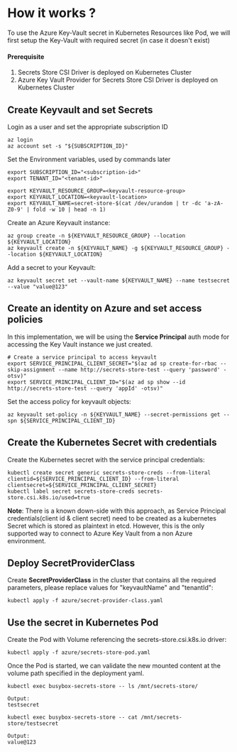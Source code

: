 # How it works ?
To use the Azure Key-Vault secret in Kubernetes Resources like Pod, we will first setup the Key-Vault with required secret (in case it doesn't exist) 

#### Prerequisite
1. Secrets Store CSI Driver is deployed on Kubernetes Cluster
2. Azure Key Vault Provider for Secrets Store CSI Driver is deployed on Kubernetes Cluster

## Create Keyvault and set Secrets

Login as a user and set the appropriate subscription ID
```
az login
az account set -s "${SUBSCRIPTION_ID}"
```
Set the Environment variables, used by commands later
```
export SUBSCRIPTION_ID="<subscription-id>"
export TENANT_ID="<tenant-id>"

export KEYVAULT_RESOURCE_GROUP=<keyvault-resource-group>
export KEYVAULT_LOCATION=<keyvault-location>
export KEYVAULT_NAME=secret-store-$(cat /dev/urandom | tr -dc 'a-zA-Z0-9' | fold -w 10 | head -n 1)
```

Create an Azure Keyvault instance:
```
az group create -n ${KEYVAULT_RESOURCE_GROUP} --location ${KEYVAULT_LOCATION}
az keyvault create -n ${KEYVAULT_NAME} -g ${KEYVAULT_RESOURCE_GROUP} --location ${KEYVAULT_LOCATION}
```

Add a secret to your Keyvault:
```
az keyvault secret set --vault-name ${KEYVAULT_NAME} --name testsecret --value "value@123"
```

## Create an identity on Azure and set access policies
In this implementation, we will be using the **Service Principal** auth mode for accessing the Key Vault instance we just created.
```
# Create a service principal to access keyvault
export SERVICE_PRINCIPAL_CLIENT_SECRET="$(az ad sp create-for-rbac --skip-assignment --name http://secrets-store-test --query 'password' -otsv)"
export SERVICE_PRINCIPAL_CLIENT_ID="$(az ad sp show --id http://secrets-store-test --query 'appId' -otsv)"
```
Set the access policy for keyvault objects:
```
az keyvault set-policy -n ${KEYVAULT_NAME} --secret-permissions get --spn ${SERVICE_PRINCIPAL_CLIENT_ID}
```

## Create the Kubernetes Secret with credentials
Create the Kubernetes secret with the service principal credentials:
```
kubectl create secret generic secrets-store-creds --from-literal clientid=${SERVICE_PRINCIPAL_CLIENT_ID} --from-literal clientsecret=${SERVICE_PRINCIPAL_CLIENT_SECRET}
kubectl label secret secrets-store-creds secrets-store.csi.k8s.io/used=true
```
**Note**: There is a known down-side with this approach, as Service Principal credentials(client id & client secret) need to be created as a kubernetes Secret which is stored as plaintext in etcd. However, this is the only supported way to connect to Azure Key Vault from a non Azure environment.

## Deploy SecretProviderClass 

Create **SecretProviderClass** in the cluster that contains all the required parameters, please replace values for "keyvaultName" and "tenantId":
```
kubectl apply -f azure/secret-provider-class.yaml
```
## Use the secret in Kubernetes Pod
Create the Pod with Volume referencing the secrets-store.csi.k8s.io driver:
```
kubectl apply -f azure/secrets-store-pod.yaml
```

Once the Pod is started, we can validate the new mounted content at the volume path specified in the deployment yaml.
```
kubectl exec busybox-secrets-store -- ls /mnt/secrets-store/

Output: 
testsecret
```
```
kubectl exec busybox-secrets-store -- cat /mnt/secrets-store/testsecret

Output: 
value@123
```
